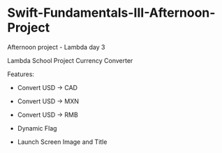# Swift-Fundamentals-III-Afternoon-Project
Afternoon project - Lambda day 3


Lambda School Project Currency Converter

Features:
- Convert USD -> CAD

- Convert USD -> MXN

- Convert USD -> RMB

- Dynamic Flag

- Launch Screen Image and Title
